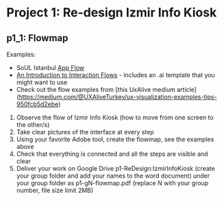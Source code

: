# Project 1: Re-design Izmir Info Kiosk
## p1_1: Flowmap

Examples:

- SoUL Istanbul [App Flow](http://www.dan.sv.it/teaching/ixd307f17/images/ck-SoUL-Istanbul-App-Flow+cp.png)
- [An Introduction to Interaction Flows](https://uxplanet.org/an-introduction-to-interaction-flows-a4f783402529) - 
includes an .ai template that you might want to use
- Check out the flow examples from [this UxAlive medium article]
(https://medium.com/@UXAliveTurkey/ux-visualization-examples-tips-950fcb5d2ebe)

1. Observe the flow of Izmir Info Kiosk (how to move from one screen to the other/s)
2. Take clear pictures of the interface at every step
3. Using your favorite Adobe tool, create the flowmap, see the examples above
4. Check that everything is connected and all the steps are visible and clear
5. Deliver your work on Google Drive p1-ReDesign:IzmirInfoKiosk (create your group folder and add your 
names to the word document) under your group folder as p1-gN-flowmap.pdf (replace N with your group number, 
file size limit 2MB)
 
